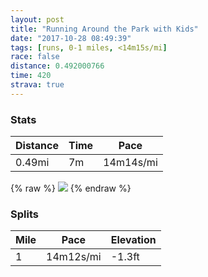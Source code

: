 ```yaml
---
layout: post
title: "Running Around the Park with Kids"
date: "2017-10-28 08:49:39"
tags: [runs, 0-1 miles, <14m15s/mi]
race: false
distance: 0.492000766
time: 420
strava: true
---
```


### Stats

| Distance | Time | Pace |
|----------|------|------|
|0.49mi|7m|14m14s/mi|

{% raw %}
<img src='https://maps.googleapis.com/maps/api/staticmap?maptype=roadmap&path=enc:swrwFbkqbMs@QbARXwGuCqBu@|@hCtB`@}AcDu@~B|CfAaA&key=AIzaSyC1MId7bFpkLXNAaYhBSTb8jLyiSqzbDtM&size=800x800&markers=color:yellow|label:S|40.73354,-73.98594&markers=color:green|label:F|40.733309999999996,-73.98459999999999'>
{% endraw %}

### Splits

| Mile | Pace | Elevation |
|------|------|-----------|
|1|14m12s/mi|-1.3ft|
